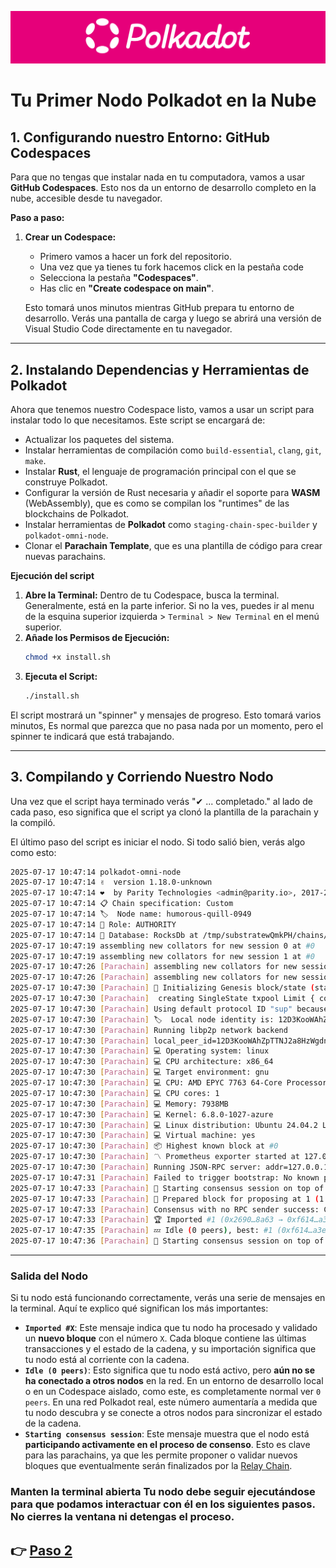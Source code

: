 ![Logo de Polkadot](/img/polkadotLogo.png "Logo de Polkadot")

# Tu Primer Nodo Polkadot en la Nube

## 1. Configurando nuestro Entorno: GitHub Codespaces

Para que no tengas que instalar nada en tu computadora, vamos a usar **GitHub Codespaces**. Esto nos da un entorno de desarrollo completo en la nube, accesible desde tu navegador.

**Paso a paso:**

1.  **Crear un Codespace:**
    * Primero vamos a hacer un fork del repositorio.
    * Una vez que ya tienes tu fork hacemos click en la pestaña code
    * Selecciona la pestaña **"Codespaces"**.
    * Has clic en **"Create codespace on main"**.

    Esto tomará unos minutos mientras GitHub prepara tu entorno de desarrollo. Verás una pantalla de carga y luego se abrirá una versión de Visual Studio Code directamente en tu navegador.

---
## 2. Instalando Dependencias y Herramientas de Polkadot

Ahora que tenemos nuestro Codespace listo, vamos a usar un script para instalar todo lo que necesitamos. Este script se encargará de:

* Actualizar los paquetes del sistema.
* Instalar herramientas de compilación como `build-essential`, `clang`, `git`, `make`.
* Instalar **Rust**, el lenguaje de programación principal con el que se construye Polkadot.
* Configurar la versión de Rust necesaria y añadir el soporte para **WASM** (WebAssembly), que es como se compilan los "runtimes" de las blockchains de Polkadot.
* Instalar herramientas de **Polkadot** como `staging-chain-spec-builder` y `polkadot-omni-node`.
* Clonar el **Parachain Template**, que es una plantilla de código para crear nuevas parachains.

**Ejecución del script**

1.  **Abre la Terminal:** Dentro de tu Codespace, busca la terminal. Generalmente, está en la parte inferior. Si no la ves, puedes ir al menu de la esquina superior izquierda > `Terminal > New Terminal` en el menú superior.
2.  **Añade los Permisos de Ejecución:**
    ```bash
    chmod +x install.sh
    ```
3.  **Ejecuta el Script:**
    ```bash
    ./install.sh
    ```

El script mostrará un "spinner" y mensajes de progreso. Esto tomará varios minutos, Es normal que parezca que no pasa nada por un momento, pero el spinner te indicará que está trabajando.

---
## 3. Compilando y Corriendo Nuestro Nodo 

Una vez que el script haya terminado verás "✔ ... completado." al lado de cada paso, eso significa que el script ya clonó la plantilla de la parachain y la compiló.

El último paso del script es iniciar el nodo. Si todo salió bien, verás algo como esto:

```bash
2025-07-17 10:47:14 polkadot-omni-node    
2025-07-17 10:47:14 ✌️  version 1.18.0-unknown    
2025-07-17 10:47:14 ❤️  by Parity Technologies <admin@parity.io>, 2017-2025    
2025-07-17 10:47:14 📋 Chain specification: Custom    
2025-07-17 10:47:14 🏷  Node name: humorous-quill-0949    
2025-07-17 10:47:14 👤 Role: AUTHORITY    
2025-07-17 10:47:14 💾 Database: RocksDb at /tmp/substratewQmkPH/chains/custom/db/full    
2025-07-17 10:47:19 assembling new collators for new session 0 at #0    
2025-07-17 10:47:19 assembling new collators for new session 1 at #0    
2025-07-17 10:47:26 [Parachain] assembling new collators for new session 0 at #0    
2025-07-17 10:47:26 [Parachain] assembling new collators for new session 1 at #0    
2025-07-17 10:47:30 [Parachain] 🔨 Initializing Genesis block/state (state: 0xe2dc…735a, header-hash: 0x2690…8a63)    
2025-07-17 10:47:30 [Parachain]  creating SingleState txpool Limit { count: 8192, total_bytes: 20971520 }/Limit { count: 819, total_bytes: 2097152 }.    
2025-07-17 10:47:30 [Parachain] Using default protocol ID "sup" because none is configured in the chain specs    
2025-07-17 10:47:30 [Parachain] 🏷  Local node identity is: 12D3KooWAhZpTTNJ2a8HzWgdnp7oig5B727TdE474U3VkZmZLrFG    
2025-07-17 10:47:30 [Parachain] Running libp2p network backend    
2025-07-17 10:47:30 [Parachain] local_peer_id=12D3KooWAhZpTTNJ2a8HzWgdnp7oig5B727TdE474U3VkZmZLrFG
2025-07-17 10:47:30 [Parachain] 💻 Operating system: linux    
2025-07-17 10:47:30 [Parachain] 💻 CPU architecture: x86_64    
2025-07-17 10:47:30 [Parachain] 💻 Target environment: gnu    
2025-07-17 10:47:30 [Parachain] 💻 CPU: AMD EPYC 7763 64-Core Processor    
2025-07-17 10:47:30 [Parachain] 💻 CPU cores: 1    
2025-07-17 10:47:30 [Parachain] 💻 Memory: 7938MB    
2025-07-17 10:47:30 [Parachain] 💻 Kernel: 6.8.0-1027-azure    
2025-07-17 10:47:30 [Parachain] 💻 Linux distribution: Ubuntu 24.04.2 LTS    
2025-07-17 10:47:30 [Parachain] 💻 Virtual machine: yes    
2025-07-17 10:47:30 [Parachain] 📦 Highest known block at #0    
2025-07-17 10:47:30 [Parachain] 〽️ Prometheus exporter started at 127.0.0.1:9615    
2025-07-17 10:47:30 [Parachain] Running JSON-RPC server: addr=127.0.0.1:9944,[::1]:9944    
2025-07-17 10:47:31 [Parachain] Failed to trigger bootstrap: No known peers.
2025-07-17 10:47:33 [Parachain] 🙌 Starting consensus session on top of parent 0x2690d9cab2ac4a0c12f4f04c16ee6fafeed8162743acc6ce2cfeaf7f1c0d8a63 (#0) 
2025-07-17 10:47:33 [Parachain] 🎁 Prepared block for proposing at 1 (1 ms) hash: 0xf6147dd5ac08a4da976e2f655599acd50cc1074e3199e3935218cb277a8fa3e5; parent_hash: 0x2690…8a63; end: NoMoreTransactions; extrinsics_count: 2    
2025-07-17 10:47:33 [Parachain] Consensus with no RPC sender success: CreatedBlock { hash: 0xf6147dd5ac08a4da976e2f655599acd50cc1074e3199e3935218cb277a8fa3e5, aux: ImportedAux { header_only: false, clear_justification_requests: false, needs_justification: false, bad_justification: false, is_new_best: true }, proof_size: 0 }
2025-07-17 10:47:33 [Parachain] 🏆 Imported #1 (0x2690…8a63 → 0xf614…a3e5)    
2025-07-17 10:47:35 [Parachain] 💤 Idle (0 peers), best: #1 (0xf614…a3e5), finalized #1 (0xf614…a3e5), ⬇ 0 ⬆ 0    
2025-07-17 10:47:36 [Parachain] 🙌 Starting consensus session on top of parent 0xf6147dd5ac08a4da976e2f655599acd50cc1074e3199e3935218cb277a8fa3e5 (#1)  
```
---
### Salida del Nodo

Si tu nodo está funcionando correctamente, verás una serie de mensajes en la terminal. Aquí te explico qué significan los más importantes:

* **`Imported #X`**: Este mensaje indica que tu nodo ha procesado y validado un **nuevo bloque** con el número `X`. Cada bloque contiene las últimas transacciones y el estado de la cadena, y su importación significa que tu nodo está al corriente con la cadena.
* **`Idle (0 peers)`**: Esto significa que tu nodo está activo, pero **aún no se ha conectado a otros nodos** en la red. En un entorno de desarrollo local o en un Codespace aislado, como este, es completamente normal ver `0 peers`. En una red Polkadot real, este número aumentaría a medida que tu nodo descubra y se conecte a otros nodos para sincronizar el estado de la cadena.
* **`Starting consensus session`**: Este mensaje muestra que el nodo está **participando activamente en el proceso de consenso**. Esto es clave para las parachains, ya que les permite proponer o validar nuevos bloques que eventualmente serán finalizados por la [Relay Chain](/recursos/conceptos/RelayChain.md).

### **Manten la terminal abierta** Tu nodo debe seguir ejecutándose para que podamos interactuar con él en los siguientes pasos. No cierres la ventana ni detengas el proceso.

👉 [Paso 2](/recursos/cap_2(ConexionJs).md)
---

